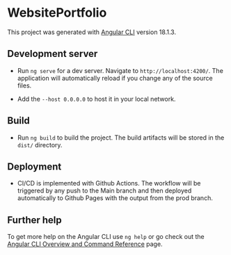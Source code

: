 # WebsitePortfolio

This project was generated with [Angular CLI](https://github.com/angular/angular-cli) version 18.1.3.

## Development server

- Run `ng serve` for a dev server. Navigate to `http://localhost:4200/`. The application will automatically reload if you change any of the source files.

- Add the `--host 0.0.0.0` to host it in your local network.


## Build

- Run `ng build` to build the project. The build artifacts will be stored in the `dist/` directory.

## Deployment

- CI/CD is implemented with Github Actions. The workflow will be triggered by any push to the Main branch and then deployed automatically to Github Pages with the output from the prod branch. 

## Further help

To get more help on the Angular CLI use `ng help` or go check out the [Angular CLI Overview and Command Reference](https://angular.dev/tools/cli) page.
